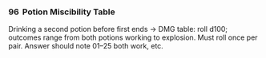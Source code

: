 ### 96 &nbsp;Potion Miscibility Table

Drinking a second potion before first ends → DMG table: roll d100; outcomes range from both potions working to explosion. Must roll once per pair. Answer should note 01–25 both work, etc.
